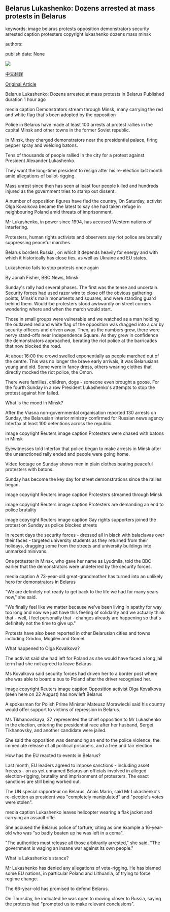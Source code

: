 ## Belarus Lukashenko: Dozens arrested at mass protests in Belarus

keywords: image belarus protests opposition demonstrators security arrested caption protesters copyright lukashenko dozens mass minsk

authors: 

publish date: None

![](https://ichef.bbci.co.uk/news/1024/branded_news/13E94/production/_114265518_mediaitem114263717.jpg)

[中文翻译](Belarus%20Lukashenko%3A%20Dozens%20arrested%20at%20mass%20protests%20in%20Belarus_zh.md)

[Original Article](https://www.bbc.com/news/world-europe-54044750)

Belarus Lukashenko: Dozens arrested at mass protests in Belarus Published duration 1 hour ago

media caption Demonstrators stream through Minsk, many carrying the red and white flag that's been adopted by the opposition

Police in Belarus have made at least 100 arrests at protest rallies in the capital Minsk and other towns in the former Soviet republic.

In Minsk, they charged demonstrators near the presidential palace, firing pepper spray and wielding batons.

Tens of thousands of people rallied in the city for a protest against President Alexander Lukashenko.

They want the long-time president to resign after his re-election last month amid allegations of ballot-rigging.

Mass unrest since then has seen at least four people killed and hundreds injured as the government tries to stamp out dissent.

A number of opposition figures have fled the country, On Saturday, activist Olga Kovalkova became the latest to say she had taken refuge in neighbouring Poland amid threats of imprisonment.

Mr Lukashenko, in power since 1994, has accused Western nations of interfering.

Protesters, human rights activists and observers say riot police are brutally suppressing peaceful marches.

Belarus borders Russia , on which it depends heavily for energy and with which it historically has close ties, as well as Ukraine and EU states.

Lukashenko fails to stop protests once again

By Jonah Fisher, BBC News, Minsk

Sunday's rally had several phases. The first was the tense and uncertain. Security forces had used razor wire to close off the obvious gathering points, Minsk's main monuments and squares, and were standing guard behind them. Would-be protesters stood awkwardly on street corners wondering where and when the march would start.

Those in small groups were vulnerable and we watched as a man holding the outlawed red and white flag of the opposition was dragged into a car by security officers and driven away. Then, as the numbers grew, there were nervy stand-offs near Independence Square. As they grew in confidence the demonstrators approached, berating the riot police at the barricades that now blocked the road.

At about 16:00 the crowd swelled exponentially as people marched out of the centre. This was no longer the brave early arrivals, it was Belarusians young and old. Some were in fancy dress, others wearing clothes that directly mocked the riot police, the Omon.

There were families, children, dogs - someone even brought a goose. For the fourth Sunday in a row President Lukashenko's attempts to stop the protest against him failed.

What is the mood in Minsk?

After the Viasna non-governmental organisation reported 130 arrests on Sunday, the Belarusian interior ministry confirmed for Russian news agency Interfax at least 100 detentions across the republic.

image copyright Reuters image caption Protesters were chased with batons in Minsk

Eyewitnesses told Interfax that police began to make arrests in Minsk after the unsanctioned rally ended and people were going home.

Video footage on Sunday shows men in plain clothes beating peaceful protesters with batons.

Sunday has become the key day for street demonstrations since the rallies began.

image copyright Reuters image caption Protesters streamed through Minsk

image copyright Reuters image caption Protesters are demanding an end to police brutality

image copyright Reuters image caption Gay rights supporters joined the protest on Sunday as police blocked streets

In recent days the security forces - dressed all in black with balaclavas over their faces - targeted university students as they returned from their holidays, dragging some from the streets and university buildings into unmarked minivans.

One protester in Minsk, who gave her name as Lyudmila, told the BBC earlier that the demonstrators were undeterred by the security forces.

media caption A 73-year-old great-grandmother has turned into an unlikely hero for demonstrators in Belarus

"We are definitely not ready to get back to the life we had for many years now," she said.

"We finally feel like we matter because we've been living in apathy for way too long and now we just have this feeling of solidarity and we actually think that - well, I feel personally that - changes already are happening so that's definitely not the time to give up."

Protests have also been reported in other Belarusian cities and towns including Grodno, Mogilev and Gomel.

What happened to Olga Kovalkova?

The activist said she had left for Poland as she would have faced a long jail term had she not agreed to leave Belarus.

Ms Kovalkova said security forces had driven her to a border post where she was able to board a bus to Poland after the driver recognised her.

image copyright Reuters image caption Opposition activist Olga Kovalkova (seen here on 22 August) has now left Belarus

A spokesman for Polish Prime Minister Mateusz Morawiecki said his country would offer support to victims of repression in Belarus.

Ms Tikhanovskaya, 37, represented the chief opposition to Mr Lukashenko in the election, entering the presidential race after her husband, Sergei Tikhanovsky, and another candidate were jailed.

She said the opposition was demanding an end to the police violence, the immediate release of all political prisoners, and a free and fair election.

How has the EU reacted to events in Belarus?

Last month, EU leaders agreed to impose sanctions - including asset freezes - on as yet unnamed Belarusian officials involved in alleged election-rigging, brutality and imprisonment of protesters. The exact sanctions are still being worked out.

The UN special rapporteur on Belarus, Anais Marin, said Mr Lukashenko's re-election as president was "completely manipulated" and "people's votes were stolen".

media caption Lukashenko leaves helicopter wearing a flak jacket and carrying an assault rifle

She accused the Belarus police of torture, citing as one example a 16-year-old who was "so badly beaten up he was left in a coma".

"The authorities must release all those arbitrarily arrested," she said. "The government is waging an insane war against its own people."

What is Lukashenko's stance?

Mr Lukashenko has denied any allegations of vote-rigging. He has blamed some EU nations, in particular Poland and Lithuania, of trying to force regime change.

The 66-year-old has promised to defend Belarus.

On Thursday, he indicated he was open to moving closer to Russia, saying the protests had "prompted us to make relevant conclusions".